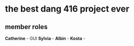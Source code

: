 # the best dang 416 project ever

## member roles
**Catherine** - GUI
**Sylvia** - 
**Albin** - 
**Kosta** - 

